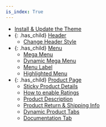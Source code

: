 ```yaml
---
is_index: True
---
```


- [Install & Update the Theme](install-and-update-the-theme.md)
- {: .has_child} [Header](header.md)
  - [Change Header Style](header/change-header-style.md)
- {: .has_child} [Menu](menu.md)
  - [Mega Menu](menu/mega-menu.md)
  - [Dynamic Mega Menu](menu/dynamic-mega-menu.md)
  - [Menu Label](menu/menu-label.md)
  - [Highlighted Menu](menu/highlighted-menu.md)
- {: .has_child} [Product Page](product-page.md)
  - [Sticky Product Details](product-page/sticky-product-details.md)
  - [How to enable Ratings](product-page/how-to-enable-ratings.md)
  - [Product Description](product-page/product-description.md)
  - [Product Return & Shipping Info](product-page/product-return-and-shipping-info.md)
  - [Dynamic Product Tabs](product-page/dynamic-product-tabs.md)
  - [Documentation Tab](product-page/documentation-tab-on-product-page.md)
